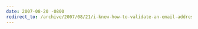 ```yaml
---
date: 2007-08-20 -0800
redirect_to: /archive/2007/08/21/i-knew-how-to-validate-an-email-address-until-i.aspx/
---
```

